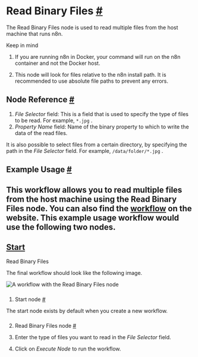 


 Read Binary Files
 [#](#read-binary-files "Permanent link")
=============================================================



 The Read Binary Files node is used to read multiple files from the host machine that runs n8n.
 




 Keep in mind
 


1. If you are running n8n in Docker, your command will run on the n8n container and not the Docker host.



1. This node will look for files relative to the n8n install path. It is recommended to use absolute file paths to prevent any errors.



 Node Reference
 [#](#node-reference "Permanent link")
-------------------------------------------------------


1. *File Selector* 
 field: This is a field that is used to specify the type of files to be read. For example,
 `*.jpg` 
 .
2. *Property Name* 
 field: Name of the binary property to which to write the data of the read files.



 It is also possible to select files from a certain directory, by specifying the path in the
 *File Selector* 
 field. For example,
 `/data/folder/*.jpg` 
 .
 



 Example Usage
 [#](#example-usage "Permanent link")
-----------------------------------------------------



 This workflow allows you to read multiple files from the host machine using the Read Binary Files node. You can also find the
 [workflow](https://n8n.io/workflows/578) 
 on the website. This example usage workflow would use the following two nodes.
-
 [Start](/integrations/builtin/core-nodes/n8n-nodes-base.start/) 
 -
 Read Binary Files




 The final workflow should look like the following image.
 



![A workflow with the Read Binary Files node](https://d33wubrfki0l68.cloudfront.net/e8640605fb5d4bdc9d318dd69c8163f15e5d8cd4/d7935/_images/integrations/builtin/core-nodes/readbinaryfiles/workflow.png)



### 
 1. Start node
 [#](#1-start-node "Permanent link")



 The start node exists by default when you create a new workflow.
 


### 
 2. Read Binary Files node
 [#](#2-read-binary-files-node "Permanent link")


1. Enter the type of files you want to read in the
 *File Selector* 
 field.
2. Click on
 *Execute Node* 
 to run the workflow.




